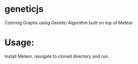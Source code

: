 # geneticjs
Coloring Graphs using Genetic Algorithm built on top of Meteor

# Usage:
Install Meteor, navigate to cloned directory and run.
